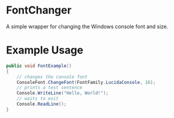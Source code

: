 # FontChanger
A simple wrapper for changing the Windows console font and size.

# Example Usage
```C#
public void FontExample()
{
    // changes the console font
    ConsoleFont.ChangeFont(FontFamily.LucidaConsole, 16);
    // prints a test sentence
    Console.WriteLine("Hello, World!");
    // waits to exit
    Console.ReadLine();
}
```
